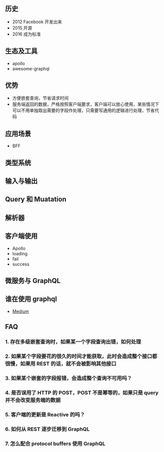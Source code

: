 ## 历史
- 2012 Facebook 开发出来
- 2015 开源
- 2016 成为标准

## 生态及工具
- apollo
- awesome-graphql

## 优势
- 方便嵌套查询，节省请求时间
- 服务端返回的数据，严格按照客户端要求，客户端可以放心使用，某些情况下可以不用单独取出需要的字段作处理，只需要写通用的逻辑进行处理，节省代码


## 应用场景
- BFF

## 类型系统

## 输入与输出

## Query 和 Muatation

## 解析器

## 客户端使用
- Apollo
- loading
- fail
- success

## 微服务与 GraphQL

## 谁在使用 graphql
- [Medium](http://www.infoq.com/cn/news/2018/05/medium-reactjs-graphql-migration)

## FAQ

### 1. 存在多级嵌套查询时，如果某一个字段查询出错，如何处理

### 2. 如果某个字段要花的很久的时间才能获取，此时会造成整个接口都很慢，如果用 REST 的话，就不会被影响其他接口

### 3. 如果某个嵌套的字段报错，会造成整个查询不可用吗？

### 4. 是否误用了 HTTP 的 POST，POST 不是幂等的，如果只是 query 并不会改变服务端的数据

### 5. 客户端的更新是 Reactive 的吗？

### 6. 如何从 REST 逐步迁移到 GraphQL

### 7. 怎么配合 protocol buffers 使用 GraphQL